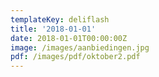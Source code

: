 ```yaml
---
templateKey: deliflash
title: '2018-01-01'
date: 2018-01-01T00:00:00Z
image: /images/aanbiedingen.jpg
pdf: /images/pdf/oktober2.pdf
---
```


